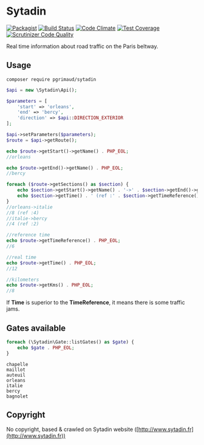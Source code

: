 # Sytadin

[![Packagist](https://img.shields.io/badge/packagist-install-brightgreen.svg)](https://packagist.org/packages/pgrimaud/sytadin)
[![Build Status](https://travis-ci.org/pgrimaud/sytadin.svg?branch=master)](https://travis-ci.org/pgrimaud/sytadin)
[![Code Climate](https://api.codeclimate.com/v1/badges/aa848579ebf71ac59399/maintainability)](https://codeclimate.com/github/pgrimaud/sytadin)
[![Test Coverage](https://codeclimate.com/github/pgrimaud/sytadin/badges/coverage.svg)](https://codeclimate.com/github/pgrimaud/sytadin/coverage)
[![Scrutinizer Code Quality](https://scrutinizer-ci.com/g/pgrimaud/sytadin/badges/quality-score.png?b=master)](https://scrutinizer-ci.com/g/pgrimaud/sytadin/?branch=master)

Real time information about road traffic on the Paris beltway.

## Usage

```
composer require pgrimaud/sytadin
```

```php
$api = new \Sytadin\Api();

$parameters = [
    'start' => 'orleans',
    'end' => 'bercy',
    'direction' => $api::DIRECTION_EXTERIOR
];

$api->setParameters($parameters);
$route = $api->getRoute();

echo $route->getStart()->getName() . PHP_EOL;
//orleans

echo $route->getEnd()->getName() . PHP_EOL;
//bercy

foreach ($route->getSections() as $section) {
    echo $section->getStart()->getName() . '->' . $section->getEnd()->getName() . PHP_EOL;
    echo $section->getTime() . ' (ref :' . $section->getTimeReference() . ')' . PHP_EOL;
}
//orleans->italie
//8 (ref :4)
//italie->bercy
//4 (ref :2)

//reference time
echo $route->getTimeReference() . PHP_EOL;
//6

//real time
echo $route->getTime() . PHP_EOL;
//12

//kilometers
echo $route->getKms() . PHP_EOL;
//8
```

If **Time** is superior to the **TimeReference**, it means there is some traffic jams.

## Gates available

```php
foreach (\Sytadin\Gate::listGates() as $gate) {
    echo $gate . PHP_EOL;
}
```

```
chapelle
maillot
auteuil
orleans
italie
bercy
bagnolet
```

## Copyright

No copyright, based & crawled on Sytadin website ([http://www.sytadin.fr](http://www.sytadin.fr))
